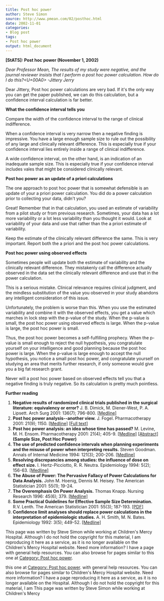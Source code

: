 ```yaml
---
title: Post hoc power
author: Steve Simon
source: http://www.pmean.com/02/posthoc.html
date: 2002-11-01
categories:
- Blog post
tags:
- Post hoc power
output: html_document
---
```

****[StATS]:** Post hoc power (November 1, 2002)**

*Dear Professor Mean, The results of my study were negative, and the
journal reviewer insists that I perform a post hoc power calculation.
How do I do this?<U+00A0> -Jittery Jerry*

Dear Jittery, Post hoc power calculations are very bad. If it's the
only way you can get the paper published, we can do this calculation,
but a confidence interval calculation is far better.

**What the confidence interval tells you**

Compare the width of the confidence interval to the range of clinical
indifference.

When a confidence interval is very narrow then a negative finding is
impressive. You have a large enough sample size to rule out the
possibility of any large and clinically relevant difference. This is
especially true if your confidence interval lies entirely inside a range
of clinical indifference.

A wide confidence interval, on the other hand, is an indication of an
inadequate sample size. This is especially true if your confidence
interval includes vales that might be considered clinically relevant.

**Post hoc power as an update of a priori calculations**

The one approach to post hoc power that is somewhat defensible is an
update of your a priori power calculation. You did do a power
calculation prior to collecting your data, didn't you?

Great! Remember that in that calculation, you used an estimate of
variability from a pilot study or from previous research. Sometimes,
your data has a lot more variability or a lot less variability than you
thought it would. Look at variability of your data and use that rather
than the a priori estimate of variability.

Keep the estimate of the clinically relevant difference the same. This
is very important. Report both the a priori and the post hoc power
calculations.

**Post hoc power using observed effects**

Sometimes people will update both the estimate of variability and the
clinically relevant difference. They mistakenly call the difference
actually observed in the data set the clinically relevant difference and
use that in the power calculation.

This is a serious mistake. Clinical relevance requires clinical
judgment, and the mindless substitution of the value you observed in
your study abandons any intelligent consideration of this issue.

Unfortunately, the problem is worse than this. When you use the
estimated variability and combine it with the observed effects, you get
a value which marches in lock step with the p-value of the study. When
the p-value is small, the post hoc power using observed effects is
large. When the p-value is large, the post hoc power is small.

Thus, the post hoc power becomes a self-fulfilling prophecy. When the
p-value is small enough to reject the null hypothesis, you congratulate
yourself on your intelligence and good planning because the post hoc
power is large. When the p-value is large enough to accept the null
hypothesis, you notice a small post hoc power, and congratulate yourself
on studying an area that merits further research, if only someone would
give you a big fat research grant.

Never will a post hoc power based on observed effects tell you that a
negative finding is truly negative. So its calculation is pretty much
pointless.

**Further reading**

1.  **Negative results of randomized clinical trials published in the
    surgical literature: equivalency or error?** J. B. Dimick, M.
    Diener-West, P. A. Lipsett. Arch Surg 2001: 136(7); 796-800.
    [[Medline]](http://www.ncbi.nlm.nih.gov/entrez/query.fcgi?cmd=Retrieve&db=PubMed&list_uids=11448393&dopt=Abstract)
2.  **Post hoc power analysis--another view.** J. Fogel.
    Pharmacotherapy 2001: 21(9); 1150.
    [[Medline]](http://www.ncbi.nlm.nih.gov/entrez/query.fcgi?cmd=Retrieve&db=PubMed&list_uids=11560206&dopt=Abstract)
    [[Full text]](http://www.medscape.com/viewarticle/409791)
3.  **Post hoc power analysis: an idea whose time has passed?** M.
    Levine, M. H. Ensom. Pharmacotherapy 2001: 21(4); 405-9.
    [[Medline]](http://www.ncbi.nlm.nih.gov/entrez/query.fcgi?cmd=Retrieve&db=PubMed&list_uids=11310512&dopt=Abstract)
    [[Abstract]](http://www.atypon-link.com/PPI/doi/abs/10.1592/phco.21.5.405.34503)
    **(Sample Size, Post Hoc Power)**
4.  **The use of predicted confidence intervals when planning
    experiments and the misuse of power when interpreting results.**
    Steven Goodman. Annals of Internal Medicine 1994: 121(3); 200-206.
    [[Medline]](http://www.ncbi.nlm.nih.gov/entrez/query.fcgi?cmd=Retrieve&db=PubMed&list_uids=8017747&dopt=Abstract)
5.  **Resolving discrepancies among studies: the influence of dose on
    effect size.** I. Hertz-Picciotto, R. R. Neutra. Epidemiology 1994:
    5(2); 156-63.
    [[Medline]](http://www.ncbi.nlm.nih.gov/entrez/query.fcgi?cmd=Retrieve&db=PubMed&list_uids=8172990&dopt=Abstract)
6.  **The Abuse of Power: The Pervasive Fallacy of Power Calculations
    for Data Analysis.** John M. Hoenig, Dennis M. Heisey. The American
    Statistician 2001: 55(1); 19-24.
7.  **The Overemphasis On Power Analysis.** Thomas Knapp. Nursing
    Research 1996: 45(6); 379.
    [[Medline]](http://www.ncbi.nlm.nih.gov/entrez/query.fcgi?cmd=Retrieve&db=PubMed&list_uids=8941316&dopt=Abstract)
8.  **Some Practical Guidelines for Effective Sample Size
    Determination.** R.V. Lenth. The American Statistician 2001: 55(3);
    187-193. [[PDF]](http://www.stat.uiowa.edu/techrep/tr303.pdf)
9.  **Confidence limit analyses should replace power calculations in the
    interpretation of epidemiologic studies.** A. H. Smith, M. N. Bates.
    Epidemiology 1992: 3(5); 449-52.
    [[Medline]](http://www.ncbi.nlm.nih.gov/entrez/query.fcgi?cmd=Retrieve&db=PubMed&list_uids=1391138&dopt=Abstract)

This page was written by Steve Simon while working at Children's Mercy
Hospital. Although I do not hold the copyright for this material, I am
reproducing it here as a service, as it is no longer available on the
Children's Mercy Hospital website. Need more information? I have a page
with general help resources. You can also browse for pages similar to
this one at [Category: Post hoc power](../category/PostHocPower.html).
<!---More--->
this one at [Category: Post hoc power](../category/PostHocPower.html).
with general help resources. You can also browse for pages similar to
Children's Mercy Hospital website. Need more information? I have a page
reproducing it here as a service, as it is no longer available on the
Hospital. Although I do not hold the copyright for this material, I am
This page was written by Steve Simon while working at Children's Mercy

<!---Do not use
****[StATS]:** Post hoc power (November 1, 2002)**
This page was written by Steve Simon while working at Children's Mercy
Hospital. Although I do not hold the copyright for this material, I am
reproducing it here as a service, as it is no longer available on the
Children's Mercy Hospital website. Need more information? I have a page
with general help resources. You can also browse for pages similar to
this one at [Category: Post hoc power](../category/PostHocPower.html).
--->

